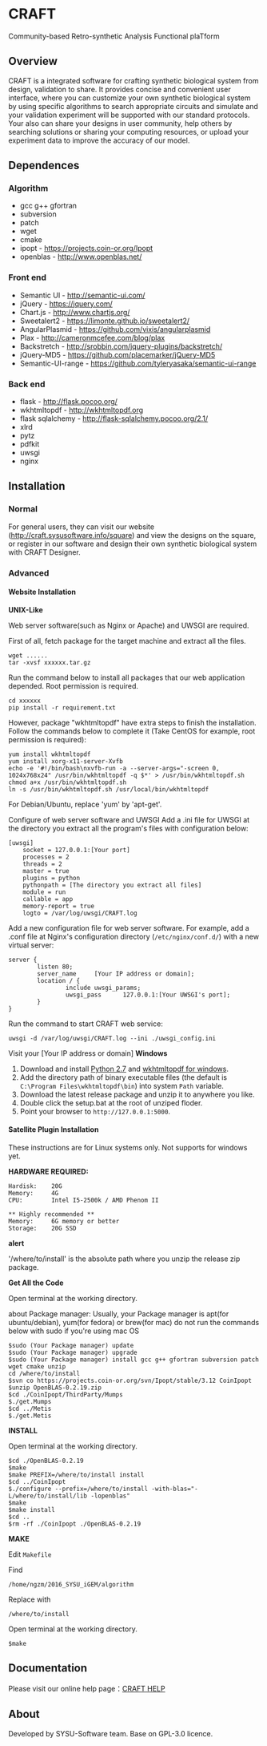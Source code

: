 # CRAFT
Community-based Retro-synthetic Analysis Functional plaTform

## Overview
CRAFT is a integrated software for crafting synthetic biological system from design, validation to share. 
It provides concise and convenient user interface, where you can customize your own synthetic biological system by using specific algorithms to search appropriate circuits and simulate and your validation experiment will be supported with our standard protocols. Your also can share your designs in user community, help others by searching solutions or sharing your computing resources, or upload your experiment data to improve the accuracy of our model.

## Dependences
### Algorithm
- gcc g++ gfortran
- subversion
- patch
- wget
- cmake
- ipopt - https://projects.coin-or.org/Ipopt
- openblas - http://www.openblas.net/

### Front end
 - Semantic UI - http://semantic-ui.com/
 - jQuery - https://jquery.com/
 - Chart.js - http://www.chartjs.org/
 - Sweetalert2 - https://limonte.github.io/sweetalert2/
 - AngularPlasmid - https://github.com/vixis/angularplasmid
 - Plax - http://cameronmcefee.com/blog/plax
 - Backstretch - http://srobbin.com/jquery-plugins/backstretch/
 - jQuery-MD5 - https://github.com/placemarker/jQuery-MD5
 - Semantic-UI-range - https://github.com/tyleryasaka/semantic-ui-range

### Back end
- flask - http://flask.pocoo.org/
- wkhtmltopdf - http://wkhtmltopdf.org
- flask sqlalchemy - http://flask-sqlalchemy.pocoo.org/2.1/
- xlrd
- pytz
- pdfkit
- uwsgi
- nginx

## Installation
### Normal
For general users, they can visit our website (http://craft.sysusoftware.info/square) and view the designs on the square, or register in our software and design their own synthetic biological system with CRAFT Designer.


### Advanced
#### Website Installation
**UNIX-Like**

Web server software(such as Nginx or Apache) and UWSGI are required.

First of all, fetch package for the target machine and extract all the files.
```
wget ......
tar -xvsf xxxxxx.tar.gz
```

Run the command below to install all packages that our web application depended. Root permission is required.
```
cd xxxxxx
pip install -r requirement.txt
```

However, package "wkhtmltopdf" have extra steps to finish the installation. Follow the commands below to complete it (Take CentOS for example, root permission is required):
```
yum install wkhtmltopdf
yum install xorg-x11-server-Xvfb
echo -e '#!/bin/bash\nxvfb-run -a --server-args="-screen 0, 1024x768x24" /usr/bin/wkhtmltopdf -q $*' > /usr/bin/wkhtmltopdf.sh
chmod a+x /usr/bin/wkhtmltopdf.sh
ln -s /usr/bin/wkhtmltopdf.sh /usr/local/bin/wkhtmltopdf
```
For Debian/Ubuntu, replace 'yum' by 'apt-get'.

Configure of web server software and UWSGI
Add a .ini file for UWSGI at the directory you extract all the program's files with configuration below:
```
[uwsgi]
    socket = 127.0.0.1:[Your port]
    processes = 2
    threads = 2
    master = true
    plugins = python
    pythonpath = [The directory you extract all files]
    module = run
    callable = app
    memory-report = true
    logto = /var/log/uwsgi/CRAFT.log
```
Add a new configuration file for web server software. For example, add a .conf file at Nginx's configuration directory (`/etc/nginx/conf.d/`) with a new virtual server:
```
server {
        listen 80;
        server_name     [Your IP address or domain];
        location / {
                include uwsgi_params;
                uwsgi_pass      127.0.0.1:[Your UWSGI's port];
        }
}
```

Run the command to start CRAFT web service:
```
uwsgi -d /var/log/uwsgi/CRAFT.log --ini ./uwsgi_config.ini
```
Visit your [Your IP address or domain]
**Windows**
1. Download and install [Python 2.7](https://www.python.org/downloads/) and [wkhtmltopdf for windows](http://wkhtmltopdf.org/downloads.html).
2. Add the directory path of binary executable files (the default is `C:\Program Files\wkhtmltopdf\bin`) into system `Path` variable.
3. Download the latest release package and unzip it to anywhere you like.
4. Double click the setup.bat at the root of unziped floder.
5. Point your browser to `http://127.0.0.1:5000`.
#### Satellite Plugin Installation
These instructions are for Linux systems only. Not supports for windows yet. 

 **HARDWARE REQUIRED:**
```
Hardisk:	20G
Memory:		4G
CPU:		Intel I5-2500k / AMD Phenom II 

** Highly recommended **
Memory:		6G memory or better
Storage:	20G SSD
```

**alert**

'/where/to/install' is the absolute path where you unzip the release zip package.

**Get All the Code**

Open terminal at the working directory.

about Package manager: Usually, your Package manager is apt(for ubuntu/debian), yum(for fedora) or brew(for mac)
do not run the commands below with sudo if you're using mac OS
```
$sudo (Your Package manager) update
$sudo (Your Package manager) upgrade
$sudo (Your Package manager) install gcc g++ gfortran subversion patch wget cmake unzip
cd /where/to/install
$svn co https://projects.coin-or.org/svn/Ipopt/stable/3.12 CoinIpopt
$unzip OpenBLAS-0.2.19.zip
$cd ./CoinIpopt/ThirdParty/Mumps
$./get.Mumps
$cd ../Metis
$./get.Metis
```

 **INSTALL**

Open terminal at the working directory.
```
$cd ./OpenBLAS-0.2.19
$make
$make PREFIX=/where/to/install install
$cd ../CoinIpopt
$./configure --prefix=/where/to/install -with-blas="-L/where/to/install/lib -lopenblas"
$make
$make install
$cd ..
$rm -rf ./CoinIpopt ./OpenBLAS-0.2.19
```

 **MAKE**

Edit `Makefile`

Find

`/home/ngzm/2016_SYSU_iGEM/algorithm`

Replace with

`/where/to/install`

Open terminal at the working directory.
```
$make
```
## Documentation
Please visit our online help page：[CRAFT HELP](http://craft.sysusoftware.info/help)
## About
Developed by SYSU-Software team.
Base on GPL-3.0 licence.
